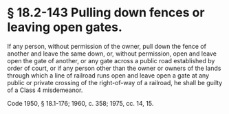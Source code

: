# § 18.2-143 Pulling down fences or leaving open gates.

<p>If any person, without permission of the owner, pull down the fence of another and leave the same down, or, without permission, open and leave open the gate of another, or any gate across a public road established by order of court, or if any person other than the owner or owners of the lands through which a line of railroad runs open and leave open a gate at any public or private crossing of the right-of-way of a railroad, he shall be guilty of a Class 4 misdemeanor.</p><p>Code 1950, § 18.1-176; 1960, c. 358; 1975, cc. 14, 15.</p>